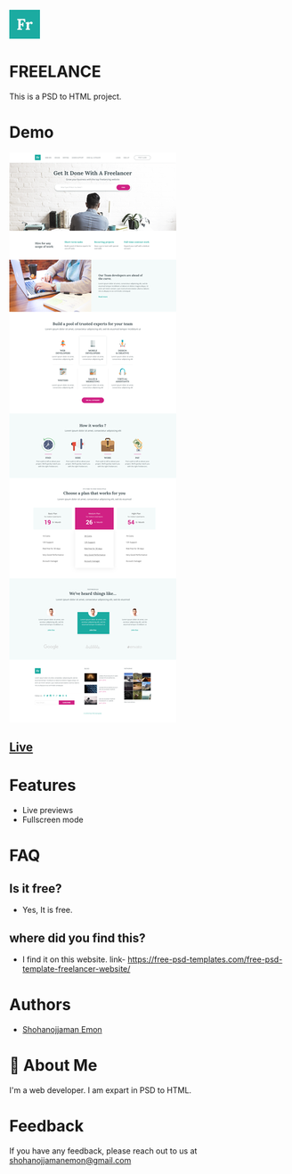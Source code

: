 
![Logo](img/logo.png)


# FREELANCE

This is a PSD to HTML project. 

# Demo

![PNG Formet](img/home.png "Freelance | PNG Formet")
## [Live](https://shohanojjaman.github.io/freelance/)

# Features

- Live previews
- Fullscreen mode


# FAQ

## Is it free?

- Yes, It is free.

## where did you find this?
-   I find it on this website. link- https://free-psd-templates.com/free-psd-template-freelancer-website/


# Authors

- [Shohanojjaman Emon](https://www.github.com/shohanojjaman)


# 🚀 About Me
I'm a web developer. I am expart in PSD to HTML.

# Feedback

If you have any feedback, please reach out to us at shohanojjamanemon@gmail.com

